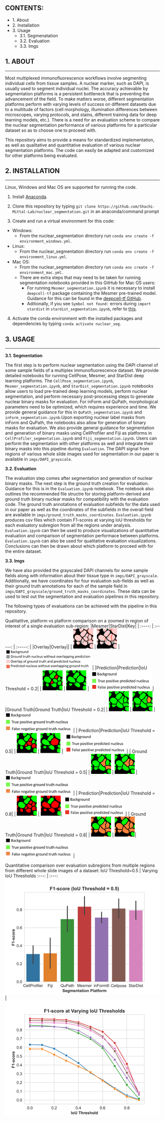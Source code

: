 ## CONTENTS: ##

* 1\. About
* 2\. Installation
* 3\. Usage
    * 3.1\. Segmenatation
    * 3.2\. Evaluation
    * 3.3\. Imgs


## 1. ABOUT ##
- - - -
Most multiplexed immunofluorescence workflows involve segmenting individual cells from tissue samples. A nuclear marker, such as DAPI, is usually used to segment individual nuclei. The accuracy achievable by segmentation platforms is a persistent bottleneck that is preventing the advancement of the field. To make matters worse, different segmentation platforms perform with varying levels of success on different datasets due to a multitude of factors (cell morphology, illumination differences between microscopes, varying protocols, and stains, different training data for deep learning models, etc.). There is a need for an evaluation scheme to compare the nuclear segmentation performance of various platforms for a particular dataset so as to choose one to proceed with.

This repository aims to provide a means for standardized implementation, as well as qualitative and quantitative evaluation of various nuclear segmentation platforms. The code can easily be adapted and customized for other platforms being evaluated.


## 2. INSTALLATION ##
- - - - 
Linux, Windows and Mac OS are supported for running the code. 

1. Install [Anaconda](https://www.anaconda.com/).

2. Clone this repository by typing `git clone https://github.com/Shachi-Mittal-Lab/nuclear_segmentation.git` in an anaconda/command prompt
   
3. Create and run a virtual environment for this code:
- Windows:
    - From the nuclear_segmentation directory run `conda env create -f environment_windows.yml`.
- Linux:
    - From the nuclear_segmentation directory run `conda env create -f environment_linux.yml`.
- Mac OS:
    - From the nuclear_segmentation directory run `conda env create -f environment_mac.yml`.
    - There are extra steps that may need to be taken for running segmentation notebooks provided in this GitHub for Mac OS users:
        - For running `Mesmer_segmentation.ipynb` it is necessary to install `deepcell-tf` package containing the Mesmer pre-trained model. Guidance for this can be found in the [deepcell-tf GitHub](https://github.com/vanvalenlab/deepcell-tf/tree/master). 
        - Aditionally, if you see `Symbol not found:` errors during `import stardist` in `stardist_segmentation.ipynb`, refer to [this](https://github.com/stardist/stardist/issues/19#issuecomment-535610758).

4. Activate the conda environment with the installed packages and dependencies by typing `conda activate nuclear_seg`.

## 3. USAGE ##
- - - - 
<b>3.1. Segmentation</b>

The first step is to perform nuclear segmentation using the DAPI channel of some sample fields of a multiplex immunofluorescence dataset. We provide detailed notebooks for running CellPose, Mesmer, and StarDist deep learning platforms. The `CellPose_segmentation.ipynb`, `Mesmer_segmentation.ipynb`, and `StarDist_segmentation.ipynb` notebooks allow users to load pre-trained deep learning models, perform nuclear segmentation, and perform necessary post-processing steps to generate nuclear binary masks for evaluation. For inForm and QuPath, morphological parameters need to be optimized, which requires experience and time. We provide general guidance for this in `QuPath_segmentation.ipynb` and `inForm_segmentation.ipynb`.Upon exporting nuclear label masks from inForm and QuPath, the notebooks also allow for generation of binary masks for evaluation. We also provide general guidance for segmentation and generation of binary masks using CellProfiler and Fiji as platforms in `CellProfiler_segmentation.ipynb` and `Fiji_segmentation.ipynb`. Users can perform the segmentation with other platforms as well and integrate their binary masks into this pipeline during `Evaluation`. The DAPI signal from regions of various whole slide images used for segmentation in our paper is available in `imgs/DAPI_grayscale`.

<b>3.2. Evaluation</b>

The evaluation step comes after segmentation and generation of nuclear binary masks. The next step is the ground truth creation for evaluation. Guidance for this is in the `Evaluation.ipynb` notebook. The notebook also outlines the recommended file structre for storing platform-derived and ground truth binary nuclear masks for compatibility with the evaluation code. The ground truth annotations of evaluation subfields for the data used in our paper as well as the coordinates of the subfields in the overall field are available in `imgs/ground_truth_masks_coordinates`. `Evaluation.ipynb` produces csv files which contain F1-scores at varying IoU thresholds for each evaluatory subregion from all the regions under analysis. `Evaluation.ipynb` can then be used to produce visualizations of quantitative evaluation and comparison of segmentation performace between platforms. `Evaluation.ipynb` can also be used for qualitative evaluation visualizations. Conclusions can then be drawn about which platform to proceed with for the entire dataset.

<b>3.3. Imgs</b>

We have also provided the grayscaled DAPI channels for some sample fields along with information about their tissue type in `imgs/DAPI_grayscale`. Additionally, we have coordinates for four evaluation sub-fields as well as their ground truth annotations for each of the sample field in `imgs/DAPI_grayscale/ground_truth_masks_coordinates`. These data can be used to test out the segmentation and evaluation pipelines in this repository.


The following types of evaluations can be achieved with the pipeline in this repository.

Qualitatitve, platform vs platform comparison on a zoomed in region of interest of a single evaluation sub-region:
|Mesmer|StarDist|Key|
| :----: | :-----: | :-----: |
|Overlay|Overlay||
| ![Alt text](./imgs/README_figures/Mesmer_dense2_35_175_65_65.png) | ![Alt text](./imgs/README_figures/StarDist_dense2_35_175_65_65.png) | ![Alt text](./imgs/README_figures/overlay_key.png) |
|Prediction|Prediction|IoU Threshold = 0.2|
| ![Alt text](./imgs/README_figures/Bph2_Mesmer_dense2_pred_0.2_35_175_65_65.png) | ![Alt text](./imgs/README_figures/Bph2_StarDist_dense2_pred_0.2_35_175_65_65.png) | ![Alt text](./imgs/README_figures/pred_key.png) |
|Ground Truth|Ground Truth|IoU Threshold = 0.2|
| ![Alt text](./imgs/README_figures/Bph2_Mesmer_dense2_grtr_0.2_35_175_65_65.png) | ![Alt text](./imgs/README_figures/Bph2_StarDist_dense2_grtr_0.2_35_175_65_65.png) | ![Alt text](./imgs/README_figures/grtr_key.png) |
| Prediction|Prediction|IoU Threshold = 0.5|
| ![Alt text](./imgs/README_figures/Bph2_Mesmer_dense2_0.5_pred_35_175_65_65.png) | ![Alt text](./imgs/README_figures/Bph2_StarDist_dense2_0.5_pred_35_175_65_65.png) | ![Alt text](./imgs/README_figures/pred_key.png) |
| Ground Truth|Ground Truth|IoU Threshold = 0.5|
| ![Alt text](./imgs/README_figures/Bph2_Mesmer_dense2_0.5_grtr_35_175_65_65.png) | ![Alt text](./imgs/README_figures/Bph2_StarDist_dense2_0.5_grtr_35_175_65_65.png) | ![Alt text](./imgs/README_figures/grtr_key.png) |
| Prediction|Prediction|IoU Threshold = 0.8|
| ![Alt text](./imgs/README_figures/Bph2_Mesmer_dense2_pred_0.8_35_175_65_65.png) | ![Alt text](./imgs/README_figures/Bph2_StarDist_dense2_pred_0.8_35_175_65_65.png)| ![Alt text](./imgs/README_figures/pred_key.png) |
| Ground Truth|Ground Truth|IoU Threshold = 0.8|
| ![Alt text](./imgs/README_figures/Bph2_Mesmer_dense2_grtr_0.8_35_175_65_65.png) | ![Alt text](./imgs/README_figures/Bph2_StarDist_dense2_grtr_0.8_35_175_65_65.png)| ![Alt text](./imgs/README_figures/grtr_key.png) |



Quantitative comparison over evaluation subregions from multiple regions from different whole slide images of a dataset:
IoU Threshold=0.5 | Varying IoU Thresholds
:---: | :---:
![Alt text](./imgs/README_figures/halfIoU.png) | ![Alt text](./imgs/README_figures//multipleIoU.png)
